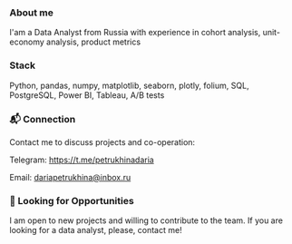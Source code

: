 ### About me
I'am a Data Analyst from Russia with experience in cohort analysis, unit-economy analysis, product metrics
### Stack
Python, pandas, numpy, matplotlib, seaborn, plotly, folium, SQL, PostgreSQL, Power BI, Tableau, A/B tests

### 📬 Connection
Contact me to discuss projects and co-operation:

Telegram: https://t.me/petrukhinadaria

Email: dariapetrukhina@inbox.ru

### 🚀 Looking for Opportunities
I am open to new projects and willing to contribute to the team. If you are looking for a data analyst, please, contact me!
